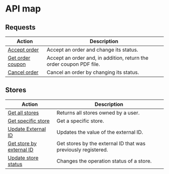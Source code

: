 # API map

## Requests
 
|Action|Description|
|---|---|
|[Accept order](/developers/en/reference/mp_delivery/_proximity-integration_shipments_shipment_id_accept/put)| Accept an order and change its status.|
|[Get order coupon](/developers/en/reference/mp_delivery/_proximity-integration_shipments_shipment_id_print_label_pdf/get)| Accept an order and, in addition, return the order coupon PDF file.|
|[Cancel order](/developers/pt/reference/mp_delivery/_proximity-integration_shipments_shipment_id_cancel/put)| Cancel an order by changing its status.|
 
## Stores
 
|Action|Description|
|---|---|
|[Get all stores](/developers/en/reference/mp_delivery/_proximity-integration_users_seller_id_stores/get)| Returns all stores owned by a user.|
|[Get specific store](/developers/en/reference/mp_delivery/_proximity-integration_stores_StoreID/get)| Get a specific store. |
|[Update External ID](/developers/en/reference/mp_delivery/_proximity-integration_stores_StoreID_external_id/put)| Updates the value of the external ID.|
|[Get store by external ID](/developers/en/reference/mp_delivery/_proximity-integration_users_SellerID_stores_external_id_ExternalID/get)| Get stores by the external ID that was previously registered.|
|[Update store status](/developers/en/reference/mp_delivery/_proximity-integration_stores_store_id_status/put)| Changes the operation status of a store.| 
